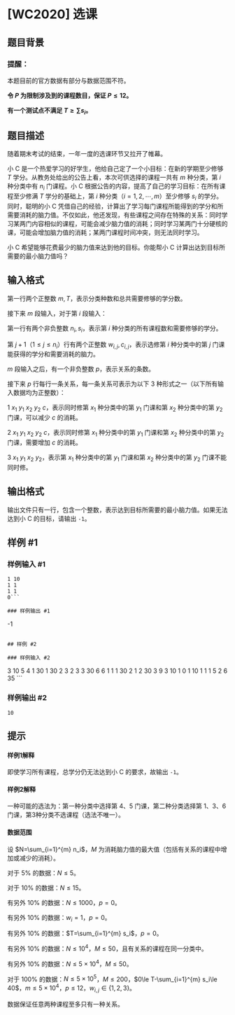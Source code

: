 # [WC2020] 选课

## 题目背景

### 提醒：

本题目前的官方数据有部分与数据范围不符。

**令 $P$ 为限制涉及到的课程数目，保证 $P\leq12$。**

**有一个测试点不满足 $T \geq \sum s_i$。**

## 题目描述

随着期末考试的结束，一年一度的选课环节又拉开了帷幕。

小 C 是一个热爱学习的好学生，他给自己定了一个小目标：在新的学期至少修够 $T$ 学分。从教务处给出的公告上看，本次可供选择的课程一共有 $m$ 种分类，第 $i$ 种分类中有 $n_i$ 门课程。小 C 根据公告的内容，提高了自己的学习目标：在所有课程至少修满 $T$ 学分的基础上，第 $i$ 种分类（$i=1,2,\cdots,m$）至少修够 $s_i$ 的学分。同时，聪明的小 C 凭借自己的经验，计算出了学习每门课程所能得到的学分和所需要消耗的脑力值。不仅如此，他还发现，有些课程之间存在特殊的关系：同时学习某两门内容相似的课程，可能会减少脑力值的消耗；同时学习某两门十分硬核的课，可能会增加脑力值的消耗；某两门课程时间冲突，则无法同时学习。

小 C 希望能够花费最少的脑力值来达到他的目标。你能帮小 C 计算出达到目标所需要的最小脑力值吗？

## 输入格式

第一行两个正整数 $m,T$，表示分类种数和总共需要修够的学分数。

接下来 $m$ 段输入，对于第 $i$ 段输入：

第一行有两个非负整数 $n_i,s_i$，表示第 $i$ 种分类的所有课程数和需要修够的学分。

第 $j+1$（$1\le j\le n_i$）行有两个正整数 $w_{i,j},c_{i,j}$，表示选修第 $i$ 种分类中的第 $j$ 门课能获得的学分和需要消耗的脑力。

$m$ 段输入之后，有一个非负整数 $p$，表示关系的条数。

接下来 $p$ 行每行一条关系，每一条关系可表示为以下 3 种形式之一（以下所有输入数据均为正整数）：

$1\ x_1\ y_1\ x_2\ y_2\ c$，表示同时修第 $x_1$ 种分类中的第 $y_1$ 门课和第 $x_2$ 种分类中的第 $y_2$ 门课，可以减少 $c$ 的消耗。

$2\ x_1\ y_1\ x_2\ y_2\ c$，表示同时修第 $x_1$ 种分类中的第 $y_1$ 门课和第 $x_2$ 种分类中的第 $y_2$ 门课，需要增加 $c$ 的消耗。

$3\ x_1\ y_1\ x_2\ y_2$，表示第 $x_1$ 种分类中的第 $y_1$ 门课和第 $x_2$ 种分类中的第 $y_2$ 门课不能同时修。

## 输出格式

输出文件只有一行，包含一个整数，表示达到目标所需要的最小脑力值。如果无法达到小 C 的目标，请输出 `-1`。

## 样例 #1

### 样例输入 #1
```
1 10
1 1
1 1
0```

### 样例输出 #1

```
-1
```

## 样例 #2

### 样例输入 #2
```
3 10
5 4
1 30
1 30
2 3
2 3
3 30
6 6
1 1
1 30
2 1
2 30
3 9
3 10
1 0
1 10
1
1 1 5 2 6 35 ```

### 样例输出 #2

```
10
```

## 提示

#### 样例1解释

即使学习所有课程，总学分仍无法达到小 C 的要求，故输出 `-1`。

#### 样例2解释

一种可能的选法为：第一种分类中选择第 4、5 门课，第二种分类选择第 1、3、6 门课，第3种分类不选课程（选法不唯一）。

#### 数据范围

设 $N=\sum_{i=1}^{m} n_i$，$M$ 为消耗脑力值的最大值（包括有关系的课程中增加或减少的消耗）。

对于 $5\%$ 的数据：$N\le 5$。

对于 $10\%$ 的数据：$N\le 15$。

有另外 $10\%$ 的数据：$N\le 1000$，$p=0$。

有另外 $10\%$ 的数据：$w_i=1$，$p=0$。

有另外 $10\%$ 的数据：$T=\sum_{i=1}^{m} s_i$，$p=0$。

有另外 $10\%$ 的数据：$N\le 10^4$，$M\le 50$，且有关系的课程在同一分类中。

有另外 $10\%$ 的数据：$N\le 5\times 10^4$，$M\le 50$。

对于 $100\%$ 的数据：$N\le 5\times 10^5$，$M\le 200$，$0\le T-\sum_{i=1}^{m} s_i\le 40$，$m\le 5\times 10^4$，$p\le 12$，$w_{i,j}\in\{1,2,3\}$。

数据保证任意两种课程至多只有一种关系。
